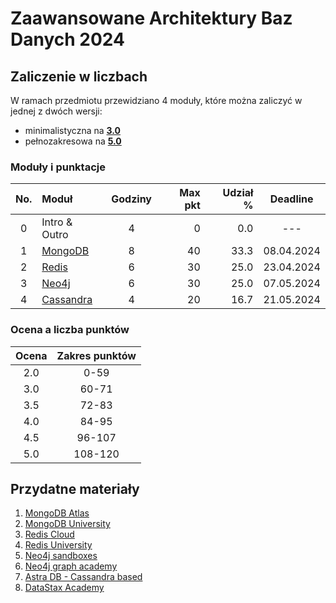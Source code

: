 # Zaawansowane Architektury Baz Danych 2024

## Zaliczenie w liczbach

W ramach przedmiotu przewidziano 4 moduły, które można zaliczyć w jednej z dwóch wersji:

- minimalistyczna na **[3.0](/minimal-labs.md)**
- pełnozakresowa na **[5.0](/full-labs.md)**

### Moduły i punktacje

| No. | Moduł                             | Godziny | Max pkt | Udział % |  Deadline  |
| :-: | :-------------------------------- | :-----: | ------: | -------: | :--------: |
|  0  | Intro & Outro                     |    4    |       0 |      0.0 |    ---     |
|  1  | [MongoDB](/mongodb/README.md)     |    8    |      40 |     33.3 | 08.04.2024 |
|  2  | [Redis](/redis/README.md)         |    6    |      30 |     25.0 | 23.04.2024 |
|  3  | [Neo4j](/neo4j/README.md)         |    6    |      30 |     25.0 | 07.05.2024 |
|  4  | [Cassandra](/cassandra/README.md) |    4    |      20 |     16.7 | 21.05.2024 |

### Ocena a liczba punktów

| Ocena | Zakres punktów |
| :---: | :------------: |
|  2.0  |      0-59      |
|  3.0  |     60-71      |
|  3.5  |     72-83      |
|  4.0  |     84-95      |
|  4.5  |     96-107     |
|  5.0  |    108-120     |

## Przydatne materiały

1. [MongoDB Atlas](https://www.mongodb.com/cloud/atlas)
2. [MongoDB University](https://learn.mongodb.com/)
3. [Redis Cloud](https://app.redislabs.com/)
4. [Redis University](https://university.redis.com/)
5. [Neo4j sandboxes](https://neo4j.com/sandbox/)
6. [Neo4j graph academy](https://graphacademy.neo4j.com/)
7. [Astra DB - Cassandra based](https://www.datastax.com/products/datastax-astra)
8. [DataStax Academy](https://datastax.academy/)
